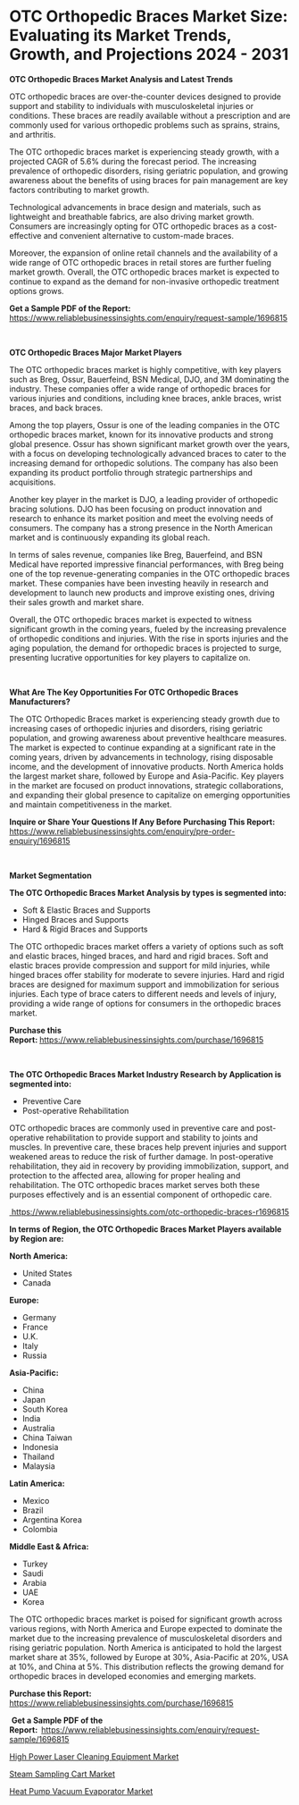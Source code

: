 <p><h1>OTC Orthopedic Braces Market Size: Evaluating its Market Trends, Growth, and Projections 2024 - 2031</h1></p><p><strong>OTC Orthopedic Braces Market Analysis and Latest Trends</strong></p>
<p><p>OTC orthopedic braces are over-the-counter devices designed to provide support and stability to individuals with musculoskeletal injuries or conditions. These braces are readily available without a prescription and are commonly used for various orthopedic problems such as sprains, strains, and arthritis.</p><p>The OTC orthopedic braces market is experiencing steady growth, with a projected CAGR of 5.6% during the forecast period. The increasing prevalence of orthopedic disorders, rising geriatric population, and growing awareness about the benefits of using braces for pain management are key factors contributing to market growth.</p><p>Technological advancements in brace design and materials, such as lightweight and breathable fabrics, are also driving market growth. Consumers are increasingly opting for OTC orthopedic braces as a cost-effective and convenient alternative to custom-made braces.</p><p>Moreover, the expansion of online retail channels and the availability of a wide range of OTC orthopedic braces in retail stores are further fueling market growth. Overall, the OTC orthopedic braces market is expected to continue to expand as the demand for non-invasive orthopedic treatment options grows.</p></p>
<p><strong>Get a Sample PDF of the Report:&nbsp;</strong> <a href="https://www.reliablebusinessinsights.com/enquiry/request-sample/1696815">https://www.reliablebusinessinsights.com/enquiry/request-sample/1696815</a></p>
<p>&nbsp;</p>
<p><strong>OTC Orthopedic Braces Major Market Players</strong></p>
<p><p>The OTC orthopedic braces market is highly competitive, with key players such as Breg, Ossur, Bauerfeind, BSN Medical, DJO, and 3M dominating the industry. These companies offer a wide range of orthopedic braces for various injuries and conditions, including knee braces, ankle braces, wrist braces, and back braces.</p><p>Among the top players, Ossur is one of the leading companies in the OTC orthopedic braces market, known for its innovative products and strong global presence. Ossur has shown significant market growth over the years, with a focus on developing technologically advanced braces to cater to the increasing demand for orthopedic solutions. The company has also been expanding its product portfolio through strategic partnerships and acquisitions.</p><p>Another key player in the market is DJO, a leading provider of orthopedic bracing solutions. DJO has been focusing on product innovation and research to enhance its market position and meet the evolving needs of consumers. The company has a strong presence in the North American market and is continuously expanding its global reach.</p><p>In terms of sales revenue, companies like Breg, Bauerfeind, and BSN Medical have reported impressive financial performances, with Breg being one of the top revenue-generating companies in the OTC orthopedic braces market. These companies have been investing heavily in research and development to launch new products and improve existing ones, driving their sales growth and market share.</p><p>Overall, the OTC orthopedic braces market is expected to witness significant growth in the coming years, fueled by the increasing prevalence of orthopedic conditions and injuries. With the rise in sports injuries and the aging population, the demand for orthopedic braces is projected to surge, presenting lucrative opportunities for key players to capitalize on.</p></p>
<p>&nbsp;</p>
<p><strong>What Are The Key Opportunities For OTC Orthopedic Braces Manufacturers?</strong></p>
<p><p>The OTC Orthopedic Braces market is experiencing steady growth due to increasing cases of orthopedic injuries and disorders, rising geriatric population, and growing awareness about preventive healthcare measures. The market is expected to continue expanding at a significant rate in the coming years, driven by advancements in technology, rising disposable income, and the development of innovative products. North America holds the largest market share, followed by Europe and Asia-Pacific. Key players in the market are focused on product innovations, strategic collaborations, and expanding their global presence to capitalize on emerging opportunities and maintain competitiveness in the market.</p></p>
<p><strong>Inquire or Share Your Questions If Any Before Purchasing This Report:</strong> <a href="https://www.reliablebusinessinsights.com/enquiry/pre-order-enquiry/1696815">https://www.reliablebusinessinsights.com/enquiry/pre-order-enquiry/1696815</a></p>
<p>&nbsp;</p>
<p><strong>Market Segmentation</strong></p>
<p><strong>The OTC Orthopedic Braces Market Analysis by types is segmented into:</strong></p>
<p><ul><li>Soft & Elastic Braces and Supports</li><li>Hinged Braces and Supports</li><li>Hard & Rigid Braces and Supports</li></ul></p>
<p><p>The OTC orthopedic braces market offers a variety of options such as soft and elastic braces, hinged braces, and hard and rigid braces. Soft and elastic braces provide compression and support for mild injuries, while hinged braces offer stability for moderate to severe injuries. Hard and rigid braces are designed for maximum support and immobilization for serious injuries. Each type of brace caters to different needs and levels of injury, providing a wide range of options for consumers in the orthopedic braces market.</p></p>
<p><strong>Purchase this Report:&nbsp;</strong><a href="https://www.reliablebusinessinsights.com/purchase/1696815">https://www.reliablebusinessinsights.com/purchase/1696815</a></p>
<p>&nbsp;</p>
<p><strong>The OTC Orthopedic Braces Market Industry Research by Application is segmented into:</strong></p>
<p><ul><li>Preventive Care</li><li>Post-operative Rehabilitation</li></ul></p>
<p><p>OTC orthopedic braces are commonly used in preventive care and post-operative rehabilitation to provide support and stability to joints and muscles. In preventive care, these braces help prevent injuries and support weakened areas to reduce the risk of further damage. In post-operative rehabilitation, they aid in recovery by providing immobilization, support, and protection to the affected area, allowing for proper healing and rehabilitation. The OTC orthopedic braces market serves both these purposes effectively and is an essential component of orthopedic care.</p></p>
<p><a href="https://www.reliablebusinessinsights.com/otc-orthopedic-braces-r1696815">&nbsp;https://www.reliablebusinessinsights.com/otc-orthopedic-braces-r1696815</a></p>
<p><strong>In terms of Region, the OTC Orthopedic Braces Market Players available by Region are:</strong></p>
<p>
    <p> <strong> North America: </strong>
        <ul>
            <li>United States</li>
            <li>Canada</li>
        </ul>
        </p> 
    <p> <strong> Europe: </strong>
        <ul>
            <li>Germany</li>
            <li>France</li>
            <li>U.K.</li>
            <li>Italy</li>
            <li>Russia</li>
        </ul>
        </p> 
    <p> <strong> Asia-Pacific: </strong>
        <ul>
            <li>China</li>
            <li>Japan</li>
            <li>South Korea</li>
            <li>India</li>
            <li>Australia</li>
            <li>China Taiwan</li>
            <li>Indonesia</li>
            <li>Thailand</li>
            <li>Malaysia</li>
        </ul>
        </p> 
    <p> <strong> Latin America: </strong>
        <ul>
            <li>Mexico</li>
            <li>Brazil</li>
            <li>Argentina Korea</li>
            <li>Colombia</li>
        </ul>
        </p> 
    <p> <strong> Middle East & Africa: </strong>
        <ul>
            <li>Turkey</li>
            <li>Saudi</li>
            <li>Arabia</li>
            <li>UAE</li>
            <li>Korea</li>
        </ul>
    </p>
    </p>
<p><p>The OTC orthopedic braces market is poised for significant growth across various regions, with North America and Europe expected to dominate the market due to the increasing prevalence of musculoskeletal disorders and rising geriatric population. North America is anticipated to hold the largest market share at 35%, followed by Europe at 30%, Asia-Pacific at 20%, USA at 10%, and China at 5%. This distribution reflects the growing demand for orthopedic braces in developed economies and emerging markets.</p></p>
<p><strong>Purchase this Report: </strong><a href="https://www.reliablebusinessinsights.com/purchase/1696815">https://www.reliablebusinessinsights.com/purchase/1696815</a></p>
<p>&nbsp;<strong>Get a Sample PDF of the Report:&nbsp;&nbsp;</strong><a href="https://www.reliablebusinessinsights.com/enquiry/request-sample/1696815">https://www.reliablebusinessinsights.com/enquiry/request-sample/1696815</a></p>
<p><strong></strong></p>
<p><p><a href="https://github.com/bznecsdb5/Market-Research-Report-List-1/blob/main/high-power-laser-cleaning-equipment-market.md">High Power Laser Cleaning Equipment Market</a></p><p><a href="https://github.com/AdrianaPaucek2023/Market-Research-Report-List-1/blob/main/steam-sampling-cart-market.md">Steam Sampling Cart Market</a></p><p><a href="https://github.com/cheribeninsig/Market-Research-Report-List-1/blob/main/heat-pump-vacuum-evaporator-market.md">Heat Pump Vacuum Evaporator Market</a></p></p>